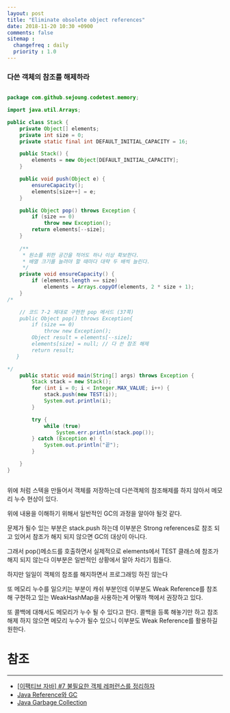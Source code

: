 ```yaml
---
layout: post
title: "Eliminate obsolete object references"
date: 2018-11-20 10:30 +0900
comments: false
sitemap :
  changefreq : daily
  priority : 1.0
---
```


### 다쓴 객체의 참조를 해제하라

```java

package com.github.sejoung.codetest.memory;

import java.util.Arrays;

public class Stack {
    private Object[] elements;
    private int size = 0;
    private static final int DEFAULT_INITIAL_CAPACITY = 16;

    public Stack() {
        elements = new Object[DEFAULT_INITIAL_CAPACITY];
    }

    public void push(Object e) {
        ensureCapacity();
        elements[size++] = e;
    }

    public Object pop() throws Exception {
        if (size == 0)
            throw new Exception();
        return elements[--size];
    }
    
    /**
     * 원소를 위한 공간을 적어도 하나 이상 확보한다.
     * 배열 크기를 늘려야 할 때마다 대략 두 배씩 늘린다.
     */
    private void ensureCapacity() {
        if (elements.length == size)
            elements = Arrays.copyOf(elements, 2 * size + 1);
    }
/*

    // 코드 7-2 제대로 구현한 pop 메서드 (37쪽)
    public Object pop() throws Exception{
        if (size == 0)
            throw new Exception();
        Object result = elements[--size];
        elements[size] = null; // 다 쓴 참조 해제
        return result;
   }

*/
    public static void main(String[] args) throws Exception {
        Stack stack = new Stack();
        for (int i = 0; i < Integer.MAX_VALUE; i++) {
            stack.push(new TEST(i));
            System.out.println(i);
        }

        try {
            while (true)
                System.err.println(stack.pop());
        } catch (Exception e) {
            System.out.println("끝");
        }

    }
}



```

위에 처럼 스텍을 만들어서 객체를 저장하는데 다쓴객체의 참조해제를 하지 않아서 메모리 누수 현상이 있다. 

위에 내용을 이해하기 위해서 일반적인 GC의 과정을 알아야 될것 같다.

문제가 될수 있는 부분은 stack.push 하는데 이부분은 Strong references로 참조 되고 있어서 참조가 해지 되지 않으면 GC의 대상이 아니다.

그래서 pop()메소드를 호출하면서 실제적으로 elements에서 TEST 클래스에 참조가 해지 되지 않는다 이부분은 일반적인 상황에서 알아 차리기 힘들다.

하지만 일일이 객체의 참조를 해지하면서 프로그래밍 하진 않는다 

또 메모리 누수를 일으키는 부분이 캐쉬 부분인데 이부분도 Weak Reference를 참조해 구현하고 있는 WeakHashMap을 사용하는게 어떻까 책에서 권장하고 있다.

또 콜백에 대해서도 메모리가 누수 될 수 있다고 한다. 콜백을 등록 해놓기만 하고 참조 해제 하지 않으면 메모리 누수가 될수 있으니 이부분도 Weak Reference를 활용하길 원한다.

# 참조
-----
* [[이팩티브 자바] #7 불필요한 객체 레퍼런스를 정리하자](https://www.youtube.com/watch?v=YijcBaS4cu8)
* [Java Reference와 GC](https://d2.naver.com/helloworld/329631)
* [Java Garbage Collection](https://d2.naver.com/helloworld/1329)